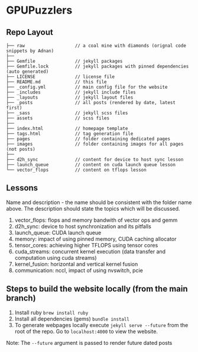 # GPUPuzzlers

## Repo Layout
```
├── raw                   // a coal mine with diamonds (orignal code snippets by Adnan)
├──
├── Gemfile               // jekyll packages
├── Gemfile.lock          // jekyll packages with pinned dependencies (auto generated)
├── LICENSE               // license file
├── README.md             // this file
├── _config.yml           // main config file for the website
├── _includes             // jekyll include files
├── _layouts              // jekyll layout files
├── _posts                // all posts (rendered by date, latest first)
├── _sass                 // jekyll scss files
├── assets                // scss files
├──
├── index.html            // homepage template
├── tags.html             // tag generation file
├── pages                 // folder containing dedicated pages
├── images                // folder containing images for all pages (not posts)
├──
├── d2h_sync              // content for device to host sync lesson
├── launch_queue          // content on cuda launch queue lesson
└── vector_flops          // content on tflops lesson
```

## Lessons

Name and description - the name should be consistent with the folder name above. The description
should state the topics which will be discussed.

1. vector_flops:  flops and memory bandwith of vector ops and gemm
1. d2h_sync: device to host synchronization and its pitfalls
1. launch_queue: CUDA launch queue
1. memory: impact of using pinned memory, CUDA caching allocator
1. tensor_cores: achieving higher TFLOPS using tensor cores
1. cuda_streams: concurrent kernel execution (data transfer and computation using cuda streams)
1. kernel_fusion: horizontal and vertical kernel fusion
1. communication: nccl, impact of using nvswitch, pcie

## Steps to build the website locally (from the main branch)

1. Install ruby `brew install ruby`
1. Install all dependencies (gems) `bundle install`
1. To generate webpages locally execute `jekyll serve --future` from the root of the repo. Go to
   `localhost:4000` to view the website.

Note: The `--future` argument is passed to render future dated posts

